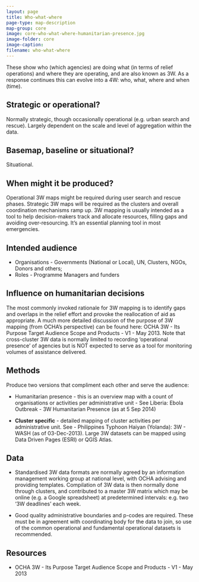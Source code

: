 ```yaml
---
layout: page
title: Who-what-where
page-type: map-description
map-group: core
image: core-who-what-where-humanitarian-presence.jpg
image-folder: core
image-caption: 
filename: who-what-where
---
```

These show who \(which agencies\) are doing what \(in terms of relief operations\) and where they are operating, and are also known as 3W. As a response continues this can evolve into a 4W: who, what, where and when \(time\).

## Strategic or operational?

Normally strategic, though occasionally operational \(e.g. urban search and rescue\). Largely dependent on the scale and level of aggregation within the data.

## Basemap, baseline or situational?

Situational.

## When might it be produced?

Operational 3W maps might be required during user search and rescue phases. Strategic 3W maps will be required as the clusters and overall coordination mechanisms ramp up. 3W mapping is usually intended as a tool to help decision-makers track and allocate resources, filling gaps and avoiding over-resourcing. It’s an essential planning tool in most emergencies.

## Intended audience

* Organisations - Governments \(National or Local\), UN, Clusters, NGOs, Donors and others;
* Roles - Programme Managers and funders

## Influence on humanitarian decisions

The most commonly invoked rationale for 3W mapping is to identify gaps and overlaps in the relief effort and provoke the reallocation of aid as appropriate. A much more detailed discussion of the purpose of 3W mapping \(from OCHA’s perspective\) can be found here: OCHA 3W - Its Purpose Target Audience Scope and Products - V1 - May 2013. Note that cross-cluster 3W data is normally limited to recording ‘operational presence’ of agencies but is NOT expected to serve as a tool for monitoring volumes of assistance delivered.

## Methods

Produce two versions that compliment each other and serve the audience:

* Humanitarian presence - this is an overview map with a count of organisations or activities per administrative unit - See Liberia: Ebola Outbreak - 3W Humanitarian Presence \(as at 5 Sep 2014\)

* **Cluster specific** - detailed mapping of cluster activities per administrative unit. See - Philippines Typhoon Haiyan \(Yolanda\): 3W - WASH \(as of 03-Dec-2013\). Large 3W datasets can be mapped using Data Driven Pages \(ESRI\) or QGIS Atlas.

## Data

* Standardised 3W data formats are normally agreed by an information management working group  at national level, with OCHA advising and providing templates. Compilation of 3W data is then normally done through clusters, and contributed to a master 3W matrix which may be online \(e.g. a Google spreadsheet\) at predetermined intervals: e.g. two ‘3W deadlines’ each week.

* Good quality administrative boundaries and p-codes are required. These must be in agreement with coordinating body for the data to join, so use of the common operational and fundamental operational datasets is recommended.

## Resources

* OCHA 3W - Its Purpose Target Audience Scope and Products - V1 - May 2013

